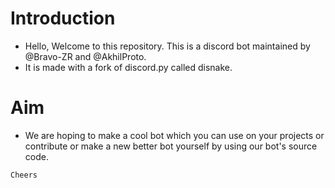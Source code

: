 # Introduction
- Hello, Welcome to this repository. This is a discord bot maintained by @Bravo-ZR and @AkhilProto.
- It is made with a fork of discord.py called disnake.
# Aim
- We are hoping to make a cool bot which you can use on your projects or contribute or make a new better bot yourself by using our bot's source code.

`Cheers`

